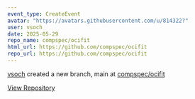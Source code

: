 ```yaml
---
event_type: CreateEvent
avatar: "https://avatars.githubusercontent.com/u/814322?"
user: vsoch
date: 2025-05-29
repo_name: compspec/ocifit
html_url: https://github.com/compspec/ocifit
repo_url: https://github.com/compspec/ocifit
---
```


<a href='https://github.com/vsoch' target='_blank'>vsoch</a> created a new branch, main at <a href='https://github.com/compspec/ocifit' target='_blank'>compspec/ocifit</a>

<a href='https://github.com/compspec/ocifit' target='_blank'>View Repository</a>